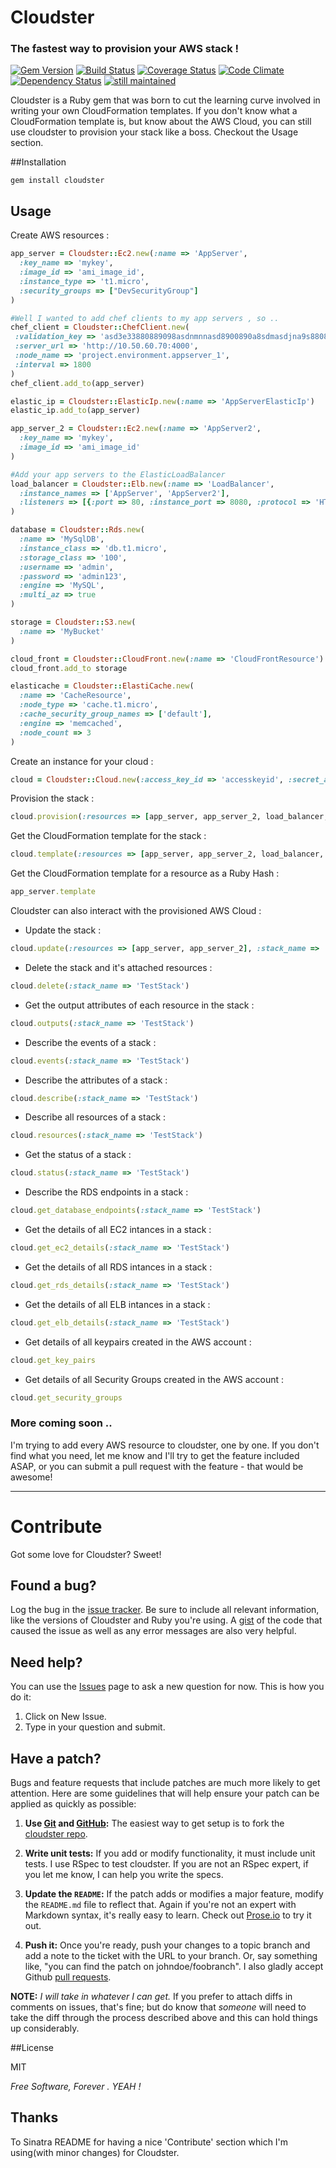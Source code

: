 # Cloudster
### The fastest way to provision your AWS stack !
[![Gem Version](https://badge.fury.io/rb/cloudster.png)](https://rubygems.org/gems/cloudster)
[![Build Status](https://travis-ci.org/emilsoman/cloudster.png)](https://travis-ci.org/emilsoman/cloudster)
[![Coverage Status](https://coveralls.io/repos/emilsoman/cloudster/badge.png?branch=master)](https://coveralls.io/r/emilsoman/cloudster)
[![Code Climate](https://codeclimate.com/badge.png)](https://codeclimate.com/github/emilsoman/cloudster)
[![Dependency Status](https://gemnasium.com/emilsoman/cloudster.png)](https://gemnasium.com/emilsoman/cloudster)
[![still maintained](http://stillmaintained.com/emilsoman/cloudster.png)](http://stillmaintained.com/emilsoman/cloudster)

Cloudster is a Ruby gem that was born to cut the learning curve involved in writing your own CloudFormation templates.
If you don't know what a CloudFormation template is, but know about the AWS Cloud,
you can still use cloudster to provision your stack like a boss.
Checkout the Usage section.

##Installation

    gem install cloudster

## Usage

Create AWS resources :

```ruby
app_server = Cloudster::Ec2.new(:name => 'AppServer',
  :key_name => 'mykey',
  :image_id => 'ami_image_id',
  :instance_type => 't1.micro',
  :security_groups => ["DevSecurityGroup"]
)

#Well I wanted to add chef clients to my app servers , so ..
chef_client = Cloudster::ChefClient.new(
 :validation_key => 'asd3e33880889098asdnmnnasd8900890a8sdmasdjna9s880808asdnmnasd90-a',
 :server_url => 'http://10.50.60.70:4000',
 :node_name => 'project.environment.appserver_1',
 :interval => 1800
)
chef_client.add_to(app_server)

elastic_ip = Cloudster::ElasticIp.new(:name => 'AppServerElasticIp')
elastic_ip.add_to(app_server)

app_server_2 = Cloudster::Ec2.new(:name => 'AppServer2',
  :key_name => 'mykey',
  :image_id => 'ami_image_id'
)

#Add your app servers to the ElasticLoadBalancer
load_balancer = Cloudster::Elb.new(:name => 'LoadBalancer',
  :instance_names => ['AppServer', 'AppServer2'],
  :listeners => [{:port => 80, :instance_port => 8080, :protocol => 'HTTP'}]
)

database = Cloudster::Rds.new(
  :name => 'MySqlDB',
  :instance_class => 'db.t1.micro',
  :storage_class => '100',
  :username => 'admin',
  :password => 'admin123',
  :engine => 'MySQL',
  :multi_az => true
)

storage = Cloudster::S3.new(
  :name => 'MyBucket'
)

cloud_front = Cloudster::CloudFront.new(:name => 'CloudFrontResource')
cloud_front.add_to storage

elasticache = Cloudster::ElastiCache.new(
  :name => 'CacheResource',
  :node_type => 'cache.t1.micro',
  :cache_security_group_names => ['default'],
  :engine => 'memcached',
  :node_count => 3
)
```

Create an instance for your cloud :

```ruby
cloud = Cloudster::Cloud.new(:access_key_id => 'accesskeyid', :secret_access_key => 'topsecretaccesskey', :region => 'us-west-1')
```

Provision the stack :

```ruby
cloud.provision(:resources => [app_server, app_server_2, load_balancer, database], :stack_name => 'TestStack', :description => 'Description of the stack')
```

Get the CloudFormation template for the stack :

```ruby
cloud.template(:resources => [app_server, app_server_2, load_balancer, database, storage, elasticache], :description => 'Description of the stack')
```

Get the CloudFormation template for a resource as a Ruby Hash :

```ruby
app_server.template
```

Cloudster can also interact with the provisioned AWS Cloud :


- Update the stack :

```ruby
cloud.update(:resources => [app_server, app_server_2], :stack_name => 'TestStack', :description => 'Description of the stack')
```

- Delete the stack and it's attached resources :

```ruby
cloud.delete(:stack_name => 'TestStack')
```

- Get the output attributes of each resource in the stack :

```ruby
cloud.outputs(:stack_name => 'TestStack')
```

- Describe the events of a stack :

```ruby
cloud.events(:stack_name => 'TestStack')
```

- Describe the attributes of a stack :

```ruby
cloud.describe(:stack_name => 'TestStack')
```

- Describe all resources of a stack :

```ruby
cloud.resources(:stack_name => 'TestStack')
```

- Get the status of a stack :

```ruby
cloud.status(:stack_name => 'TestStack')
```

- Describe the RDS endpoints in a stack :

```ruby
cloud.get_database_endpoints(:stack_name => 'TestStack')
```

- Get the details of all EC2 intances in a stack :

```ruby
cloud.get_ec2_details(:stack_name => 'TestStack')
```

- Get the details of all RDS intances in a stack :

```ruby
cloud.get_rds_details(:stack_name => 'TestStack')
```

- Get the details of all ELB intances in a stack :

```ruby
cloud.get_elb_details(:stack_name => 'TestStack')
```

- Get details of all keypairs created in the AWS account :

```ruby
cloud.get_key_pairs
```

- Get details of all Security Groups created in the AWS account :

```ruby
cloud.get_security_groups
```

### More coming soon ..

I'm trying to add every AWS resource to cloudster, one by one. If you don't find what you need,
let me know and I'll try to get the feature included ASAP, or you can submit a pull request with the feature -
that would be awesome!

----------------

# Contribute

Got some love for Cloudster? Sweet!

## Found a bug?

Log the bug in the [issue tracker](https://github.com/emilsoman/cloudster/issues). Be sure to include all relevant information, like
the versions of Cloudster and Ruby you're using. A [gist](http://gist.github.com/)
of the code that caused the issue as well as any error messages are also very
helpful.

## Need help?

You can use the [Issues](https://github.com/emilsoman/cloudster/issues) page to ask a new question for now. This is how you do it:
1. Click on New Issue.
2. Type in your question and submit.

## Have a patch?

Bugs and feature requests that include patches are much more likely to
get attention. Here are some guidelines that will help ensure your patch
can be applied as quickly as possible:

1. **Use [Git](http://git-scm.com) and [GitHub](http://github.com):**
   The easiest way to get setup is to fork the
   [cloudster repo](http://github.com/emilsoman/cloudster/).

2. **Write unit tests:** If you add or modify functionality, it must
   include unit tests. I use RSpec to test cloudster. If you are not an
   RSpec expert, if you let me know, I can help you write the specs.

3. **Update the `README`:** If the patch adds or modifies a major feature,
   modify the `README.md` file to reflect that. Again if you're not an
   expert with Markdown syntax, it's really easy to learn. Check out [Prose.io](http://prose.io/) to
   try it out.

4. **Push it:** Once you're ready, push your changes to a topic branch
   and add a note to the ticket with the URL to your branch. Or, say
   something like, "you can find the patch on johndoe/foobranch". I also
   gladly accept Github [pull requests](http://help.github.com/pull-requests/).

__NOTE:__ _I will take in whatever I can get._ If you prefer to
attach diffs in comments on issues, that's fine; but do know
that _someone_ will need to take the diff through the process described
above and this can hold things up considerably.


##License

MIT

*Free Software, Forever . YEAH !*

## Thanks

To Sinatra README for having a nice 'Contribute' section which I'm using(with minor changes) for Cloudster.
